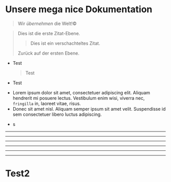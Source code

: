 # Unsere mega nice Dokumentation

> Wir *übernehmen* die Welt!&copy;

> Dies ist die erste Zitat-Ebene.
>
> > Dies ist ein verschachteltes Zitat.
>
> Zurück auf der ersten Ebene.

+ Test
  >  Test
+ Test

*   Lorem ipsum dolor sit amet, consectetuer adipiscing elit.
    Aliquam hendrerit mi posuere lectus. Vestibulum enim wisi,
    viverra nec, `fringilla` in, laoreet vitae, risus.
*   Donec sit amet nisl. Aliquam semper ipsum sit amet velit.
    Suspendisse id sem consectetuer libero luctus adipiscing.
- s


* * *

***

*****

- - -

---


---

# Test2
